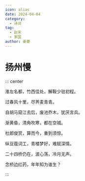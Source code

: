```yaml
---
icon: alias
date: 2024-04-04
category:
  - 诗词
tag:
  - 赵宋
  - 家国
author: 姜夔
---
```


# 扬州慢

<!-- more -->



::: center

淮左名都，竹西佳处，解鞍少驻初程。

过春风十里，尽荠麦青青。 

自胡马窥江去后，废池乔木，犹厌言兵。

渐黄昏，清角吹寒，都在空城。


杜郎俊赏，算而今，重到须惊。

纵豆蔻词工，青楼梦好，难赋深情。

二十四桥仍在，波心荡，冷月无声。

念桥边红药，年年知为谁生？

:::